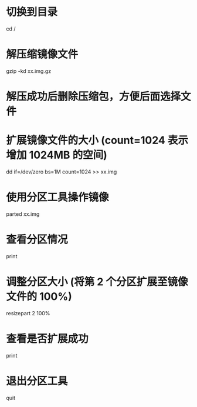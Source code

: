 # 切换到目录
cd /
# 解压缩镜像文件
gzip -kd xx.img.gz
# 解压成功后删除压缩包，方便后面选择文件
# 扩展镜像文件的大小 (count=1024 表示增加 1024MB 的空间)
dd if=/dev/zero bs=1M count=1024 >> xx.img
# 使用分区工具操作镜像
parted xx.img
# 查看分区情况
print
# 调整分区大小 (将第 2 个分区扩展至镜像文件的 100%)
resizepart 2 100%
# 查看是否扩展成功
print
# 退出分区工具
quit

